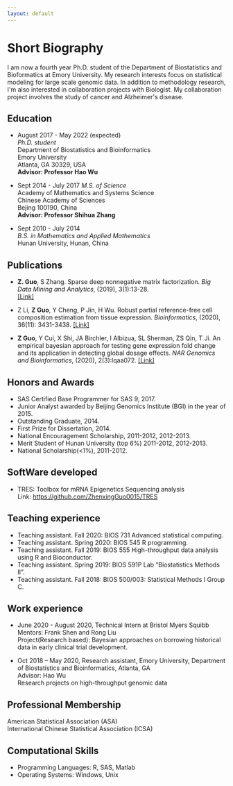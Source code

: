 ```yaml
---
layout: default
---
```


# Short Biography

I am now a fourth year Ph.D. student of the Department of Biostatistics and Bioformatics at Emory University. My research interests focus on statistical modeling for large scale genomic data. In addition to methodology research, I'm also interested in collaboration projects with Biologist. My collaboration project involves the study of cancer and Alzheimer's disease.



## Education
* August 2017 - May 2022 (expected) \
_Ph.D. student_ \
Department of Biostatistics and Bioinformatics\
Emory University\
Atlanta, GA 30329, USA\
**Advisor: Professor Hao Wu**

* Sept 2014 - July 2017 
_M.S. of Science_\
Academy of Mathematics and Systems Science\
Chinese Academy of Sciences\
Bejing 100190, China\
**Advisor: Professor Shihua Zhang**


* Sept 2010 - July 2014 \
_B.S. in Mathematics and Applied Mathematics_\
Hunan University, Hunan, China


## Publications

* **Z. Guo**, S Zhang. Sparse deep nonnegative matrix factorization. _Big Data Mining and Analytics_, (2019), 3(1):13-28.    
 [[Link]]( https://ieeexplore.ieee.org/document/8935092) 
   
* Z Li, **Z Guo**, Y Cheng, P Jin, H Wu. Robust partial reference-free cell composition estimation from tissue expression. _Bioinformatics_, (2020), 36(11): 3431-3438. [[Link]]( https://academic.oup.com/bioinformatics/article/36/11/3431/5804977)
  
* **Z Guo**, Y Cui, X Shi, JA Birchler, I Albizua, SL Sherman, ZS Qin, T Ji. An empirical bayesian approach for testing gene expression fold change and its application in detecting global dosage effects. _NAR Genomics and Bioinformatics_, (2020), 2(3):lqaa072. [[Link]]( https://academic.oup.com/nargab/article/2/3/lqaa072/5908375)


## Honors and Awards
* SAS Certified Base Programmer for SAS 9, 2017.
* Junior Analyst awarded by Beijing Genomics Institute (BGI) in the year of 2015.
* Outstanding Graduate, 2014.
* First Prize for Dissertation, 2014.
* National Encouragement Scholarship, 2011-2012, 2012-2013.
* Merit Student of Hunan University (top 6%) 2011-2012, 2012-2013.
* National Scholarship(<1%), 2011-2012.



## SoftWare developed

* TRES: Toolbox for mRNA Epigenetics Sequencing analysis\
Link: https://github.com/ZhenxingGuo0015/TRES

## Teaching experience
* Teaching assistant. Fall 2020: BIOS 731 Advanced statistical computing.
* Teaching assistant. Spring 2020: BIOS 545 R programming.
* Teaching assistant. Fall 2019: BIOS 555 High-throughput data analysis using R and Bioconductor.
* Teaching assistant. Spring 2019: BIOS 591P Lab “Biostatistics Methods II”.
* Teaching assistant. Fall 2018: BIOS 500/003: Statistical Methods I Group C.

## Work experience
 * June 2020 - August 2020, Technical Intern at Bristol Myers Squibb \
  Mentors: Frank Shen and Rong Liu \
  Project(Research based): Bayesian approaches on borrowing historical data in early clinical trial development.
 
 * Oct 2018 – May 2020, Research assistant, Emory University, Department of Biostatistics and 
Bioinformatics, Atlanta, GA \
 Advisor: Hao Wu \
 Research projects on high-throughput genomic data 
 
## Professional Membership  
American Statistical Association (ASA) \
International Chinese Statistical Association (ICSA)

## Computational Skills
* Programming Languages: R, SAS, Matlab 
* Operating Systems: Windows, Unix



